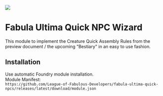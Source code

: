 ![](https://img.shields.io/badge/Foundry-v12-informational)

# Fabula Ultima Quick NPC Wizard

This module to implement the Creature Quick Assembly Rules from the preview document / the upcoming "Bestiary" in an easy to use fashion.

## Installation
Use automatic Foundry module installation.\
Module Manifest:\
`https://github.com/League-of-Fabulous-Developers/fabula-ultima-quick-npcs/releases/latest/download/module.json`
